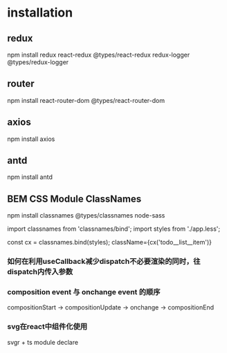<!--
 * @Author: aaron
 * @Date: 2020-02-20 17:59:03
 * @LastEditTime: 2020-03-03 22:13:41
 * @LastEditors: Please set LastEditors
 * @Description: In User Settings Edit
 * @FilePath: /my-app/src/starter.md
 -->
# installation
## redux
npm install redux react-redux @types/react-redux redux-logger @types/redux-logger

## router
npm install react-router-dom @types/react-router-dom

## axios
npm install axios

## antd
npm install antd 



## BEM CSS Module ClassNames
npm install classnames @types/classnames node-sass

import classnames from 'classnames/bind';
import styles from './app.less';

const cx = classnames.bind(styles);
className={cx('todo__list__item')}


### 如何在利用useCallback减少dispatch不必要渲染的同时，往dispatch内传入参数


### composition event 与 onchange event 的顺序
compositionStart -> compositionUpdate -> onchange -> compositionEnd


### svg在react中组件化使用
svgr + ts module declare
 
